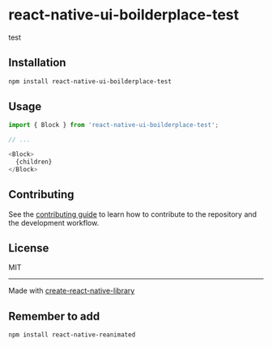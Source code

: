 # react-native-ui-boilderplace-test

test

## Installation

```sh
npm install react-native-ui-boilderplace-test
```

## Usage


```js
import { Block } from 'react-native-ui-boilderplace-test';

// ...

<Block>
  {children}
</Block>
```


## Contributing

See the [contributing guide](CONTRIBUTING.md) to learn how to contribute to the repository and the development workflow.

## License

MIT

---

Made with [create-react-native-library](https://github.com/callstack/react-native-builder-bob)


## Remember to add
```sh
npm install react-native-reanimated
```

